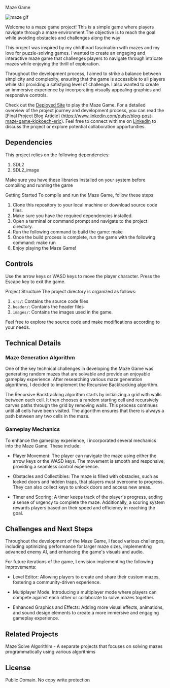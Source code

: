Maze Game

![maze gif](https://github.com/KipEric/Maze-Project/issues/1#issue-1756412617)

Welcome to a maze game project! This is a simple game where players navigate
through a maze environment.The objective is to reach the goal while avoiding
obstacles and challenges along the way

This project was inspired by my childhood fascination with mazes and my love
for puzzle-solving games. I wanted to create an engaging and interactive
maze game that challenges players to navigate through intricate
mazes while enjoying the thrill of exploration.

Throughout the development process, I aimed to strike a balance between 
simplicity and complexity, ensuring that the game is accessible to all players
while still providing a satisfying level of challenge. 
I also wanted to create an immersive experience by incorporating 
visually appealing graphics and responsive controls.

Check out the [Deployed Site](https://github.com/KipEric/) to play the Maze Game.
For a detailed overview of the project journey and development process, 
you can read the [Final Project Blog Article]
(https://www.linkedin.com/pulse/blog-post-maze-game-kipkoech-eric).
Feel free to connect with me on 
[LinkedIn](https://www.linkedin.com/in/kipkoech-eric/)
to discuss the project or explore potential collaboration opportunities.

## Dependencies

This project relies on the following dependencies:
1. SDL2
2. SDL2_image

Make sure you have these libraries installed on your system before compiling
and running the game

Getting Started
To compile and run the Maze Game, follow these steps:
1. Clone this repository to your local machine or download source code files.
2. Make sure you have the required dependencies installed.
3. Open a terminal or command prompt and navigate to the project directory.
4. Run the following command to build the game: make
5. Once the build process is complete, run the game with the following command:
make run
6. Enjoy playing the Maze Game!

## Controls

Use the arrow keys or WASD keys to move the player character.
Press the Escape key to exit the game.

Project Structure
The project directory is organized as follows:
1. `src/`: Contains the source code files
2. `header/`: Contains the header files
3. `images/`: Contains the images used in the game.

Feel free to explore the source code and make modifications according to your needs.


## Technical Details

### Maze Generation Algorithm

One of the key technical challenges in developing the Maze Game was generating
random mazes that are solvable and provide an enjoyable gameplay experience.
After researching various maze generation algorithms, 
I decided to implement the Recursive Backtracking algorithm.

The Recursive Backtracking algorithm starts by initializing a grid with walls
between each cell. It then chooses a random starting cell and recursively 
carves paths through the grid by removing walls. This process continues until
all cells have been visited. The algorithm ensures that there is always a path
between any two cells in the maze.

### Gameplay Mechanics

To enhance the gameplay experience, I incorporated several mechanics into the
Maze Game. These include:

- Player Movement: The player can navigate the maze using either the arrow
keys or the WASD keys. The movement is smooth and responsive, providing
a seamless control experience.

- Obstacles and Collectibles: The maze is filled with obstacles, such as
locked doors and hidden traps, that players must overcome to progress.
They can also collect keys to unlock doors and access new areas.

- Timer and Scoring: A timer keeps track of the player's progress, 
adding a sense of urgency to complete the maze. Additionally, a scoring
system rewards players based on their speed and efficiency in reaching the goal.

## Challenges and Next Steps

Throughout the development of the Maze Game, I faced various challenges,
including optimizing performance for larger maze sizes, implementing advanced
enemy AI, and enhancing the game's visuals and audio.

For future iterations of the game, I envision implementing the following
improvements:

- Level Editor: Allowing players to create and share their custom mazes,
fostering a community-driven experience.

- Multiplayer Mode: Introducing a multiplayer mode where players can compete
against each other or collaborate to solve mazes together.

- Enhanced Graphics and Effects: Adding more visual effects, animations,
and sound design elements to create a more immersive and engaging 
gameplay experience.

## Related Projects

Maze Solve Algorithim - A separate projects that focuses on
solving mazes programmatically using various algorithims

## License

Public Domain. No copy write protection
